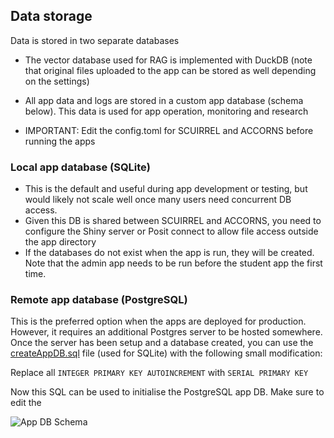 ## Data storage

Data is stored in two separate databases

- The vector database used for RAG is implemented with DuckDB (note that original files
  uploaded to the app can be stored as well depending on the settings)

- All app data and logs are stored in a custom app database (schema below). This data is
  used for app operation, monitoring and research
- IMPORTANT: Edit the config.toml for SCUIRREL and ACCORNS before running the apps

### Local app database (SQLite)

- This is the default and useful during app development or testing, but would likely not
  scale well once many users need concurrent DB access.
- Given this DB is shared between SCUIRREL and ACCORNS, you need to configure the Shiny
  server or Posit connect to allow file access outside the app directory
- If the databases do not exist when the app is run, they will be created. Note that the
  admin app needs to be run before the student app the first time.

### Remote app database (PostgreSQL)

This is the preferred option when the apps are deployed for production. However, it
requires an additional Postgres server to be hosted somewhere. Once the server has been
setup and a database created, you can use the
[createAppDB.sql](ACCORNS/appDB/createAppDB.sql) file (used for SQLite) with the
following small modification:

Replace all `INTEGER PRIMARY KEY AUTOINCREMENT` with `SERIAL PRIMARY KEY`

Now this SQL can be used to initialise the PostgreSQL app DB. Make sure to edit the

![App DB Schema](https://drive.usercontent.google.com/download?id=1kOzuVdI-p1K5Ej6EaRh4dJZuxyCATCfT)
